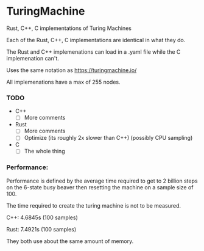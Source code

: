 # TuringMachine
Rust, C++, C implementations of Turing Machines

Each of the Rust, C++, C implementations are identical in what they do.

The Rust and C++ implemenations can load in a .yaml file while the C implemenation can't.

Uses the same notation as https://turingmachine.io/

All implemenations have a max of 255 nodes.

### TODO
- C++
  - [ ] More comments
- Rust
  - [ ] More comments
  - [ ] Optimize (its roughly 2x slower than C++) (possibly CPU sampling)
- C
  - [ ] The whole thing

### Performance:
Performance is defined by the average time required to get to 2 billion steps on the 6-state busy beaver then resetting the machine on a sample size of 100.

The time required to create the turing machine is not to be measured.

C++: 4.6845s (100 samples)

Rust: 7.4921s (100 samples)

They both use about the same amount of memory.
